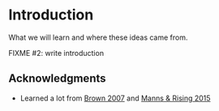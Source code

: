 # Introduction

<p class="tagline" markdown="1">What we will learn and where these ideas came from.</p>

FIXME #2: write introduction

## Acknowledgments

-   Learned a lot from [Brown 2007](b:Brown2007) and [Manns & Rising 2015](b:Manns2015)
